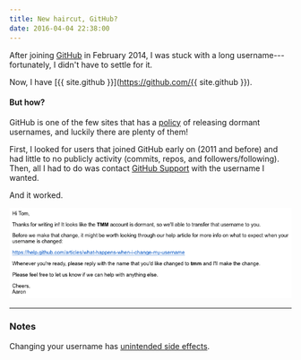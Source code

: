 ```yaml
---
title: New haircut, GitHub?
date: 2016-04-04 22:38:00
---
```


After joining [GitHub](https://github.com) in February 2014, I was stuck with a long username---fortunately, I didn't have to settle for it.

Now, I have [{{ site.github }}](https://github.com/{{ site.github }}).

#### But how?

GitHub is one of the few sites that has a [policy](https://help.github.com/articles/name-squatting-policy/) of releasing dormant usernames, and luckily there are plenty of them!

First, I looked for users that joined GitHub early on (2011 and before) and had little to no publicly activity (commits, repos, and followers/following). Then, all I had to do was contact [GitHub Support](https://github.com/contact) with the username I wanted.

And it worked.

![GitHub Email](/blog/assets/2016/1/1.png)

***

### Notes

Changing your username has [unintended side effects](https://help.github.com/articles/what-happens-when-i-change-my-username/).